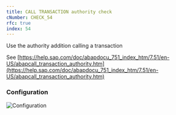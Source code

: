 ```yaml
---
title: CALL TRANSACTION authority check
cNumber: CHECK_54
rfc: true
index: 54
---
```

Use the authority addition calling a transaction

See [https://help.sap.com/doc/abapdocu_751_index_htm/7.51/en-US/abapcall_transaction_authority.htm](https://help.sap.com/doc/abapdocu_751_index_htm/7.51/en-US/abapcall_transaction_authority.htm)

### Configuration
![Configuration](/img/default_conf.png)
